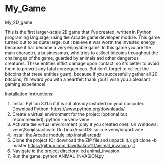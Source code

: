 # My_Game
My_2D_game

This is the first larger-scale 2D game that I've created, written in Python programing language, using the Arcade game developer module. This game turned out to be quite large, but I believe it was worth the invested energy because it has become a very enjoyable game! In this game you are the main character, a businessman, who tries to collect bitcoins throughout the challenges of the game, guarded by animals and other dangerous creatures. These entities inflict damage upon contact, so it's better to avoid them to prevent any fatal consequences. But don't forget to collect the bitcoins that these entities guard, because if you successfully gather all 20 bitcoins, I'll reward you with a heartfelt thank you! I wish you a pleasant gaming experience!

Installation Instructions:
1. Install Python 3.11.5 if it is not already installed on your computer. Download Python: https://www.python.org/downloads/
2. Create a virtual environment for the project (optional but recommended):
	python -m venv venv
3. Activate the virtual environment (only if you created one):
On Windows:
	venv\Scripts\activate
On Linux/macOS:
	source venv/bin/activate
4. Install the Arcade module:
	pip install arcade
5. Clone the project (Or download the ZIP file and unpack it.):
	git clone -b master https://github.com/davidkakov111/animal_invasion.git
6. Navigate to the project directory:
	cd animal_invasion
7. Run the game:
	python ANIMAL_INVASION.py
